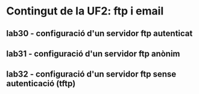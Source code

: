 # Contingut de la UF2: ftp i email

## lab30 - configuració d'un servidor ftp autenticat
## lab31 - configuració d'un servidor ftp anònim
## lab32 - configuració d'un servidor ftp sense autenticació (tftp)


